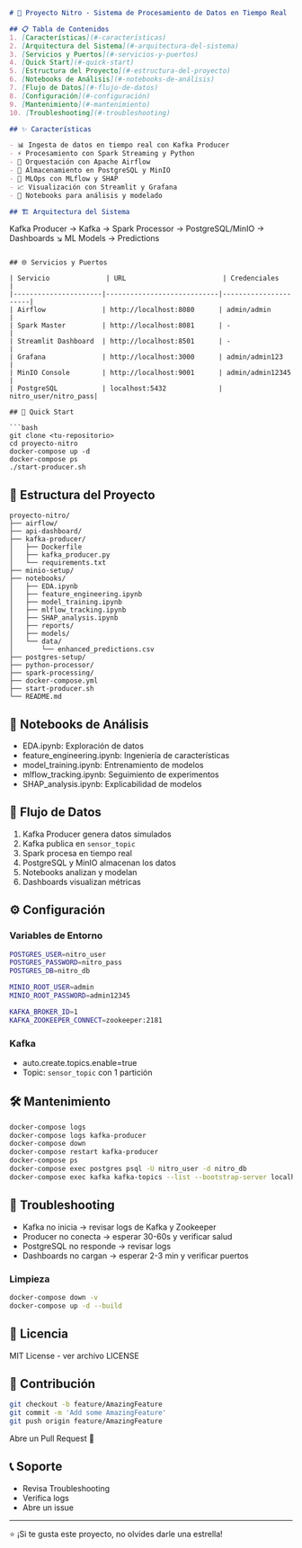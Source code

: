 
```markdown
# 🚀 Proyecto Nitro - Sistema de Procesamiento de Datos en Tiempo Real

## 📋 Tabla de Contenidos
1. [Características](#-características)
2. [Arquitectura del Sistema](#-arquitectura-del-sistema)
3. [Servicios y Puertos](#-servicios-y-puertos)
4. [Quick Start](#-quick-start)
5. [Estructura del Proyecto](#-estructura-del-proyecto)
6. [Notebooks de Análisis](#-notebooks-de-análisis)
7. [Flujo de Datos](#-flujo-de-datos)
8. [Configuración](#-configuración)
9. [Mantenimiento](#-mantenimiento)
10. [Troubleshooting](#-troubleshooting)

## ✨ Características

- 📊 Ingesta de datos en tiempo real con Kafka Producer
- ⚡ Procesamiento con Spark Streaming y Python
- 🔧 Orquestación con Apache Airflow
- 💾 Almacenamiento en PostgreSQL y MinIO
- 🤖 MLOps con MLflow y SHAP
- 📈 Visualización con Streamlit y Grafana
- 📓 Notebooks para análisis y modelado

## 🏗️ Arquitectura del Sistema

```
Kafka Producer → Kafka → Spark Processor → PostgreSQL/MinIO → Dashboards
                                    ↘️ ML Models → Predictions
```

## 🌐 Servicios y Puertos

| Servicio              | URL                        | Credenciales         |
|----------------------|----------------------------|----------------------|
| Airflow              | http://localhost:8080      | admin/admin          |
| Spark Master         | http://localhost:8081      | -                    |
| Streamlit Dashboard  | http://localhost:8501      | -                    |
| Grafana              | http://localhost:3000      | admin/admin123       |
| MinIO Console        | http://localhost:9001      | admin/admin12345     |
| PostgreSQL           | localhost:5432             | nitro_user/nitro_pass|

## 🚀 Quick Start

```bash
git clone <tu-repositorio>
cd proyecto-nitro
docker-compose up -d
docker-compose ps
./start-producer.sh
```

## 📁 Estructura del Proyecto

```
proyecto-nitro/
├── airflow/
├── api-dashboard/
├── kafka-producer/
│   ├── Dockerfile
│   ├── kafka_producer.py
│   └── requirements.txt
├── minio-setup/
├── notebooks/
│   ├── EDA.ipynb
│   ├── feature_engineering.ipynb
│   ├── model_training.ipynb
│   ├── mlflow_tracking.ipynb
│   ├── SHAP_analysis.ipynb
│   ├── reports/
│   ├── models/
│   └── data/
│       └── enhanced_predictions.csv
├── postgres-setup/
├── python-processor/
├── spark-processing/
├── docker-compose.yml
├── start-producer.sh
└── README.md
```

## 📓 Notebooks de Análisis

- EDA.ipynb: Exploración de datos
- feature_engineering.ipynb: Ingeniería de características
- model_training.ipynb: Entrenamiento de modelos
- mlflow_tracking.ipynb: Seguimiento de experimentos
- SHAP_analysis.ipynb: Explicabilidad de modelos

## 🔄 Flujo de Datos

1. Kafka Producer genera datos simulados
2. Kafka publica en `sensor_topic`
3. Spark procesa en tiempo real
4. PostgreSQL y MinIO almacenan los datos
5. Notebooks analizan y modelan
6. Dashboards visualizan métricas

## ⚙️ Configuración

### Variables de Entorno

```bash
POSTGRES_USER=nitro_user
POSTGRES_PASSWORD=nitro_pass
POSTGRES_DB=nitro_db

MINIO_ROOT_USER=admin
MINIO_ROOT_PASSWORD=admin12345

KAFKA_BROKER_ID=1
KAFKA_ZOOKEEPER_CONNECT=zookeeper:2181
```

### Kafka

- auto.create.topics.enable=true
- Topic: `sensor_topic` con 1 partición

## 🛠️ Mantenimiento

```bash
docker-compose logs
docker-compose logs kafka-producer
docker-compose down
docker-compose restart kafka-producer
docker-compose ps
docker-compose exec postgres psql -U nitro_user -d nitro_db
docker-compose exec kafka kafka-topics --list --bootstrap-server localhost:9092
```

## 🐛 Troubleshooting

- Kafka no inicia → revisar logs de Kafka y Zookeeper
- Producer no conecta → esperar 30-60s y verificar salud
- PostgreSQL no responde → revisar logs
- Dashboards no cargan → esperar 2-3 min y verificar puertos

### Limpieza

```bash
docker-compose down -v
docker-compose up -d --build
```

## 📝 Licencia

MIT License - ver archivo LICENSE

## 🤝 Contribución

```bash
git checkout -b feature/AmazingFeature
git commit -m 'Add some AmazingFeature'
git push origin feature/AmazingFeature
```

Abre un Pull Request 🚀

## 📞 Soporte

- Revisa Troubleshooting
- Verifica logs
- Abre un issue

---

⭐ ¡Si te gusta este proyecto, no olvides darle una estrella!
```


